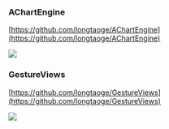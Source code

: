 

### AChartEngine ###

[https://github.com/longtaoge/AChartEngine](https://github.com/longtaoge/AChartEngine)

![](https://github.com/wangjia55/AChartEngine/raw/master/screenshot/chart_2.png)


### GestureViews ###

[https://github.com/longtaoge/GestureViews](https://github.com/longtaoge/GestureViews)


![](https://github.com/alexvasilkov/GestureViews/raw/master/sample/art/demo.gif)

